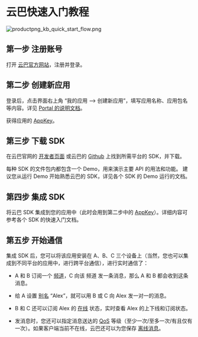 # 云巴快速入门教程

![productpng_kb_quick_start_flow.png](https://raw.githubusercontent.com/yunba/docs/master/image/productpng_kb_quick_start_flow.png)

## 第一步 注册账号

打开 [云巴官方网站](https://yunba.io)，注册并登录。

## 第二步 创建新应用

登录后，点击界面右上角 “我的应用 --> 创建新应用”，填写应用名称、应用包名等内容。详见 [Portal 的说明文档](product_kb_portal.md)。

获得应用的 [AppKey](product_kb_app_key.md)。

## 第三步 下载 SDK

在云巴官网的 [开发者页面](https://yunba.io/developers/) 或云巴的 [Github](https://github.com/yunba) 上找到所需平台的 SDK，并下载。

每种 SDK 的文件包内都包含一个 Demo，用来演示主要 API 的用法和功能。
建议您从运行 Demo 开始熟悉云巴的 SDK，详见各个 SDK 的 Demo 运行的文档。

## 第四步 集成 SDK

将云巴 SDK 集成到您的应用中（此时会用到第二步中的 [AppKey](product_kb_app_key.md)）。详细内容可参考各个 SDK 的快速入门文档。

## 第五步 开始通信

集成 SDK 后，您可以将该应用安装在 A、B、C 三个设备上（当然，您也可以集成到不同平台的应用中，进行跨平台通信），进行实时通信了：

- A 和 B 订阅一个 [频道](product_kb_topic_and_alias.md)，C 向该 频道 发一条消息，那么 A 和 B 都会收到这条消息。

- 给 A 设置 [别名](product_kb_topic_and_alias.md) “Alex”，就可以用 B 或 C 向 Alex 发一对一的消息。

- B 和 C 还可以订阅 Alex 的 [在线](product_kb_presence.md) 状态，实时查看 Alex 的上下线和订阅状态。

- 发消息时，您还可以指定消息送达的 [QoS](product_kb_qos.md) 等级（至少一次/至多一次/有且仅有一次）。如果客户端当前不在线，云巴还可以为您保存 [离线消息](product_kb_offline_message.md)。

